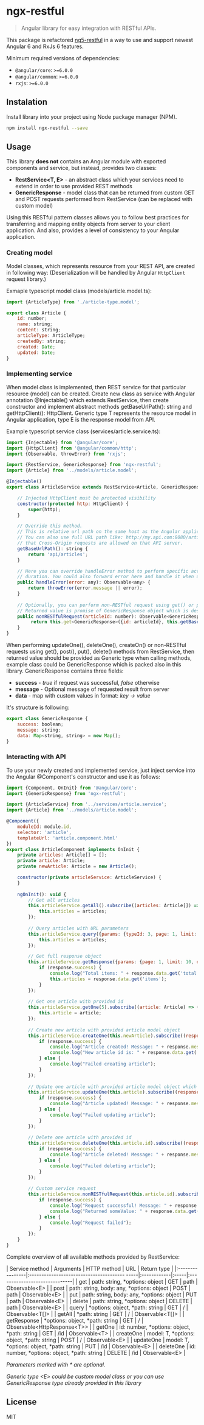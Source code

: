 # ngx-restful
> Angular library for easy integration with RESTful APIs.

This package is refactored [ng5-restful](https://github.com/Lujo5/ng5-restful) in a way to use and support newest Angular 6 and RxJs 6 features.

Minimum required versions of dependencies:
* `@angular/core`: `>=6.0.0`
* `@angular/common`: `>=6.0.0`
* `rxjs`: `>=6.0.0`

## Instalation
Install library into your project using Node package manager (NPM).

```sh
npm install ngx-restful --save
```

## Usage
This library **does not** contains an Angular module with exported components and service, but instead, provides two classes:
* **RestService\<T, E>** - an abstract class which your services need to extend in order to use provided REST methods
* **GenericResponse** - model class that can be returned from custom GET and POST requests performed from RestService (can be replaced with custom model)

Using this RESTful pattern classes allows you to follow best practices for transferring and mapping entity objects from server to your client application. 
And also, provides a level of consistency to your Angular application.

### Creating model
Model classes, which represents resource from your REST API, are created in following way:
(Deserialization will be handled by Angular `HttpClient` request library.)

Exmaple typescript model class (models/article.model.ts):
``` javascript
import {ArticleType} from './article-type.model';

export class Article {
    id: number;
    name: string;
    content: string;
    articleType: ArticleType;
    createdBy: string;
    created: Date;
    updated: Date;
}
```

### Implementing service
When model class is implemented, then REST service for that particular resource (model) can be created. 
Create new class as service with Angular annotation @Injectable() which extends RestService, then create constructor
and implement abstract methods getBaseUrlPath(): string and getHttpClient(): HttpClient.
Generic type T represents the resource model in Angular application, type E is the response model from API.

Example typescript service class (services/article.service.ts):
``` javascript
import {Injectable} from '@angular/core';
import {HttpClient} from '@angular/common/http';
import {Observable, throwError} from 'rxjs';

import {RestService, GenericResponse} from 'ngx-restful';
import {Article} from '../models/article.model';

@Injectable()
export class ArticleService extends RestService<Article, GenericResponse> {

    // Injected HttpClient must be protected visibility
    constructor(protected http: HttpClient) {
        super(http);
    }

    // Override this method.
    // This is relative url path on the same host as the Angular application is served.
    // You can also use full URL path like: http://my.api.com:8080/articles , just make sure
    // that Cross-Origin requests are allowed on that API server.
    getBaseUrlPath(): string {
        return 'api/articles'; 
    }

    // Here you can override handleError method to perform specific actions when error is catched during HTTP request
    // duration. You could also forward error here and handle it when using this service in other components.
    public handleError(error: any): Observable<any> {
        return throwError(error.message || error);
    }
    
    // Optionally, you can perform non-RESTful request using get() or post() methods
    // Returned value is promise of GenericResponse object which is described below.
    public nonRESTfulRequest(articleId: number): Observable<GenericResponse> {
         return this.get<GenericResponse>({id: articleId}, this.getBaseUrlPath() + '/check/article');
    }
}
```

When performing updateOne(), deleteOne(), createOn() or non-RESTful requests using get(), post(), put(), delete() methods
from RestService, then returned value should be provided as Generic type when calling methods, example class could be
GenericResponse which is packed also in this library. GenericResponse contains three fields:
* **success** - _true_ if request was successful, _false_ otherwise
* **message** - Optional message of requested result from server
* **data** - map with custom values in format: _key -> value_

It's structure is following:
``` javascript
export class GenericResponse {
    success: boolean;
    message: string;
    data: Map<string, string> = new Map();
}
```

### Interacting with API
To use your newly created and implemented service, just inject service into the Angular @Component's constructor
and use it as follows:
``` javascript
import {Component, OnInit} from '@angular/core';
import {GenericResponse} from 'ngx-restful';

import {ArticleService} from '../services/article.service';
import {Article} from '../models/article.model';

@Component({
    moduleId: module.id,
    selector: 'article',
    templateUrl: 'article.component.html'
})
export class ArticleComponent implements OnInit {
    private articles: Article[] = [];
    private article: Article;
    private newArticle: Article = new Article();

    constructor(private articleService: ArticleService) {
    }
    
    ngOnInit(): void {
        // Get all articles
        this.articleService.getAll().subscribe((articles: Article[]) => {
            this.articles = articles;
        });
        
        // Query articles with URL parameters
        this.articleService.query({params: {typeId: 3, page: 1, limit: 10}}).subscribe((articles: Article[]) => {
            this.articles = articles;
        });

        // Get full response object
        this.articleService.getResponse({params: {page: 1, limit: 10, order: 'desc'}}).subscribe((response: HttpResponse<Article>) => {
            if (response.success) {
                console.log("Total items: " + response.data.get('total');
                this.articles = response.data.get('items');
            }
        });
        
        // Get one article with provided id
        this.articleService.getOne(5).subscribe((article: Article) => {
            this.article = article;
        });
        
        // Create new article with provided article model object
        this.articleService.createOne(this.newArticle).subscribe((response: GenericResponse) => {
            if (response.success) {
                console.log("Article created! Message: " + response.message);
                console.log("New article id is: " + response.data.get('id');
            } else {
                console.log("Failed creating article");
            }
        });
        
        // Update one article with provided article model object which must have id
        this.articleService.updateOne(this.article).subscribe((response: GenericResponse) => {
            if (response.success) {
                console.log("Article updated! Message: " + response.message);
            } else {
                console.log("Failed updating article");
            }
        });
        
        // Delete one article with provided id
        this.articleService.deleteOne(this.article.id).subscribe((response: GenericResponse) => {
            if (response.success) {
                console.log("Article deleted! Message: " + response.message);
            } else {
                console.log("Failed deleting article");
            }
        });
        
        // Custom service request
        this.articleService.nonRESTfulRequest(this.article.id).subscribe((response: GenericResponse) => {
            if (response.success) {
                console.log("Request successful! Message: " + response.message);
                console.log("Returned someValue: " + response.data.get('someValue')):
            } else {
                console.log("Request failed");
            }
        });
    }
}
```

Complete overview of all available methods provided by RestService:

| Service method  | Arguments                                    | HTTP method | URL  | Return type                   |
|:----------------|:--------------------------------------- -----|:------------|:-----|:------------------------------|
| get             | path: string, *options: object               | GET         | path | Observable\<E>                |
| post            | path: string, body: any, *options: object    | POST        | path | Observable\<E>                |
| put             | path: string, body: any, *options: object    | PUT         | path | Observable\<E>                |
| delete          | path: string, *options: object               | DELETE      | path | Observable\<E>                |
| query           | *options: object, *path: string              | GET         | /    | Observable\<T[]>              |
| getAll          | *path: string                                | GET         | /    | Observable\<T[]>              |
| getResponse     | *options: object, *path: string              | GET         | /    | Observable\<HttpResponse\<T>> |
| getOne          | id: number, *options: object, *path: string  | GET         | /id  | Observable\<T>                |
| createOne       | model: T, *options: object, *path: string    | POST        | /    | Observable\<E>                |
| updateOne       | model: T, *options: object, *path: string    | PUT         | /id  | Observable\<E>                |
| deleteOne       | id: number, *options: object, *path: string  | DELETE      | /id  | Observable\<E>                |

_Parameters marked with * are optional._

_Generic type \<E> could be custom model class or you can use GenericResponse type already provided in this library_

License
- 
MIT